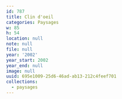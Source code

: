 ```yaml
---
id: 787
title: Clin d'oeil
categories: Paysages
w: 85
h: 54
location: null
note: null
file: null
year: '2002'
year_start: 2002
year_end: null
image: null
uuid: 695e1009-25d6-46ad-ab13-212c4feef701
collections:
  - paysages
---
```


